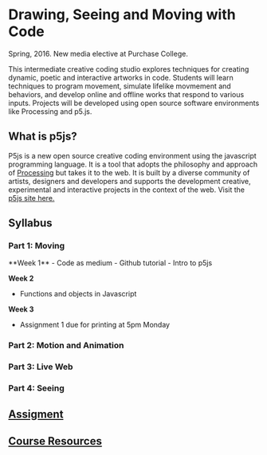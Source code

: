 <h1>Drawing, Seeing and Moving with Code</h1>
Spring, 2016. New media elective at Purchase College.

This intermediate creative coding studio explores techniques for creating dynamic, poetic and interactive artworks in code. Students will learn techniques to program movement, simulate lifelike movmement and behaviors, and develop online and offline works that respond to various inputs. Projects will be developed using open source software environments like Processing and p5.js.

<h2>What is p5js?</h2>
P5js is a new open source creative coding environment using the javascript programming language. It is a tool that adopts the philosophy and approach of <a href="https://processing.org/">Processing</a> but takes it to the web. It is built by a diverse community of artists, designers and developers and supports the development creative, experimental and interactive projects in the context of the web. Visit the <a href="http://p5js.org/">p5js site here.</a>

<h2>Syllabus</h2>
<h3>Part 1: Moving</h3>
**Week 1**
- Code as medium
- Github tutorial
- Intro to p5js

**Week 2**
- Functions and objects in Javascript

**Week 3**
- Assignment 1 due for printing at 5pm Monday

<h3>Part 2: Motion and Animation</h3>

<h3>Part 3: Live Web</h3>

<h3>Part 4: Seeing</h3>

<a href="https://github.com/tegacodes/Drawing-Seeing-Moving-with-Code/blob/master/assignments.md"><h2>Assigment</h2></a>
<a href="https://github.com/tegacodes/Drawing-Seeing-Moving-with-Code/blob/master/resources.md"><h2>Course Resources</h2></a>

